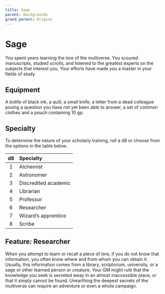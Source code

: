 ```yaml
---
title: Sage
parent: Backgrounds
grand_parent: Origins
---
```


# Sage
You spent years learning the lore of the multiverse. You scoured manuscripts, studied scrolls, and listened to the greatest experts on the subjects that interest you. Your efforts have made you a master in your fields of study.

## Equipment
A bottle of black ink, a quill, a small knife, a letter from a dead colleague posing a question you have not yet been able to answer, a set of common clothes and a pouch containing 10 gp.

## Specialty
To determine the nature of your scholarly training, roll a d8 or choose from the options in the table below.

| d8 | Specialty |
|:--:|:----------|
| 1 | Alchemist |
| 2 | Astronomer |
| 3 | Discredited academic |
| 4 | Librarian |
| 5 | Professor |
| 6 | Researcher |
| 7 | Wizard’s apprentice |
| 8 | Scribe |

## Feature: Researcher
When you attempt to learn or recall a piece of lore, if you do not know that information, you often know where and from whom you can obtain it. Usually, this information comes from a library, scriptorium, university, or a sage or other learned person or creature. Your GM might rule that the knowledge you seek is secreted away in an almost inaccessible place, or that it simply cannot be found. Unearthing the deepest secrets of the multiverse can require an adventure or even a whole campaign.
